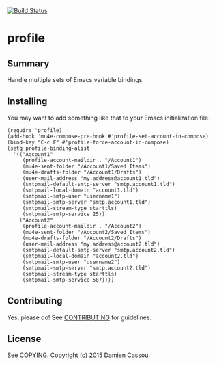 [![Build Status](https://travis-ci.org/DamienCassou/profile.svg?branch=master)](https://travis-ci.org/DamienCassou/profile)

# profile

## Summary

Handle multiple sets of Emacs variable bindings.

## Installing

You may want to add something like that to your Emacs initialization
file:

```emacs
(require 'profile)
(add-hook 'mu4e-compose-pre-hook #'profile-set-account-in-compose)
(bind-key "C-c F" #'profile-force-account-in-compose)
(setq profile-binding-alist
  '(("Account1"
     (profile-account-maildir . "/Account1")
     (mu4e-sent-folder "/Account1/Saved Items")
     (mu4e-drafts-folder "/Account1/Drafts")
     (user-mail-address "my.address@account1.tld")
     (smtpmail-default-smtp-server "smtp.account1.tld")
     (smtpmail-local-domain "account1.tld")
     (smtpmail-smtp-user "username1")
     (smtpmail-smtp-server "smtp.account1.tld")
     (smtpmail-stream-type starttls)
     (smtpmail-smtp-service 25))
    ("Account2"
     (profile-account-maildir . "/Account2")
     (mu4e-sent-folder "/Account2/Saved Items")
     (mu4e-drafts-folder "/Account2/Drafts")
     (user-mail-address "my.address@account2.tld")
     (smtpmail-default-smtp-server "smtp.account2.tld")
     (smtpmail-local-domain "account2.tld")
     (smtpmail-smtp-user "username2")
     (smtpmail-smtp-server "smtp.account2.tld")
     (smtpmail-stream-type starttls)
     (smtpmail-smtp-service 587))))
```

## Contributing

Yes, please do! See [CONTRIBUTING][] for guidelines.

## License

See [COPYING][]. Copyright (c) 2015 Damien Cassou.


[CONTRIBUTING]: ./CONTRIBUTING.md
[COPYING]: ./COPYING
